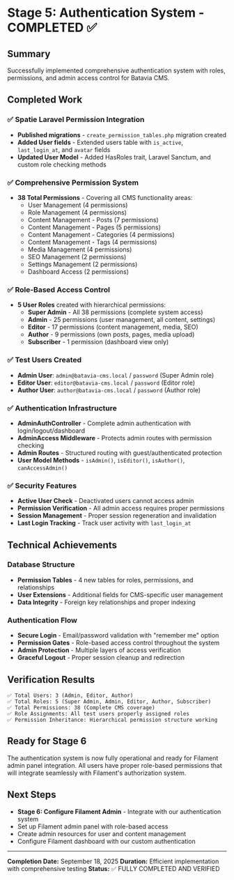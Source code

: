 # Stage 5: Authentication System - COMPLETED ✅

## Summary
Successfully implemented comprehensive authentication system with roles, permissions, and admin access control for Batavia CMS.

## Completed Work

### ✅ Spatie Laravel Permission Integration
- **Published migrations** - `create_permission_tables.php` migration created
- **Added User fields** - Extended users table with `is_active`, `last_login_at`, and `avatar` fields
- **Updated User Model** - Added HasRoles trait, Laravel Sanctum, and custom role checking methods

### ✅ Comprehensive Permission System
- **38 Total Permissions** - Covering all CMS functionality areas:
  - User Management (4 permissions)
  - Role Management (4 permissions)
  - Content Management - Posts (7 permissions)
  - Content Management - Pages (5 permissions)
  - Content Management - Categories (4 permissions)
  - Content Management - Tags (4 permissions)
  - Media Management (4 permissions)
  - SEO Management (2 permissions)
  - Settings Management (2 permissions)
  - Dashboard Access (2 permissions)

### ✅ Role-Based Access Control
- **5 User Roles** created with hierarchical permissions:
  - **Super Admin** - All 38 permissions (complete system access)
  - **Admin** - 25 permissions (user management, all content, settings)
  - **Editor** - 17 permissions (content management, media, SEO)
  - **Author** - 9 permissions (own posts, pages, media upload)
  - **Subscriber** - 1 permission (dashboard view only)

### ✅ Test Users Created
- **Admin User**: `admin@batavia-cms.local` / `password` (Super Admin role)
- **Editor User**: `editor@batavia-cms.local` / `password` (Editor role)
- **Author User**: `author@batavia-cms.local` / `password` (Author role)

### ✅ Authentication Infrastructure
- **AdminAuthController** - Complete admin authentication with login/logout/dashboard
- **AdminAccess Middleware** - Protects admin routes with permission checking
- **Admin Routes** - Structured routing with guest/authenticated protection
- **User Model Methods** - `isAdmin()`, `isEditor()`, `isAuthor()`, `canAccessAdmin()`

### ✅ Security Features
- **Active User Check** - Deactivated users cannot access admin
- **Permission Verification** - All admin access requires proper permissions
- **Session Management** - Proper session regeneration and invalidation
- **Last Login Tracking** - Track user activity with `last_login_at`

## Technical Achievements

### Database Structure
- **Permission Tables** - 4 new tables for roles, permissions, and relationships
- **User Extensions** - Additional fields for CMS-specific user management
- **Data Integrity** - Foreign key relationships and proper indexing

### Authentication Flow
- **Secure Login** - Email/password validation with "remember me" option
- **Permission Gates** - Role-based access control throughout the system
- **Admin Protection** - Multiple layers of access verification
- **Graceful Logout** - Proper session cleanup and redirection

## Verification Results
```
✅ Total Users: 3 (Admin, Editor, Author)
✅ Total Roles: 5 (Super Admin, Admin, Editor, Author, Subscriber)
✅ Total Permissions: 38 (Complete CMS coverage)
✅ Role Assignments: All test users properly assigned roles
✅ Permission Inheritance: Hierarchical permission structure working
```

## Ready for Stage 6
The authentication system is now fully operational and ready for Filament admin panel integration. All users have proper role-based permissions that will integrate seamlessly with Filament's authorization system.

## Next Steps
- **Stage 6: Configure Filament Admin** - Integrate with our authentication system
- Set up Filament admin panel with role-based access
- Create admin resources for user and content management
- Configure Filament dashboard with our custom authentication

---
**Completion Date:** September 18, 2025
**Duration:** Efficient implementation with comprehensive testing
**Status:** ✅ FULLY COMPLETED AND VERIFIED